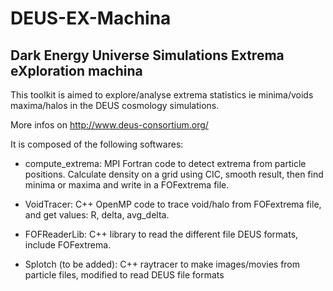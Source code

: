 # DEUS-EX-Machina

## Dark Energy Universe Simulations Extrema eXploration machina

This toolkit is aimed to explore/analyse extrema statistics ie minima/voids maxima/halos in the DEUS cosmology simulations.

More infos on http://www.deus-consortium.org/

It is composed of the following softwares:

- compute_extrema: MPI Fortran code to detect extrema from particle positions. Calculate density on a grid using CIC, smooth result, then find minima or maxima and write in a FOFextrema file.

- VoidTracer: C++ OpenMP code to trace void/halo from FOFextrema file, and get values: R, delta, avg_delta.

- FOFReaderLib: C++ library to read the different file DEUS formats, include FOFextrema.

- Splotch (to be added): C++ raytracer to make images/movies from particle files, modified to read DEUS file formats




